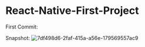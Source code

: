 # React-Native-First-Project

First Commit: 

Snapshot: 
![7df498d6-2faf-415a-a56e-179569557ac9](https://user-images.githubusercontent.com/75496668/229120798-393d4a8b-2635-4735-8828-dcd8206c1aca.jpg)
